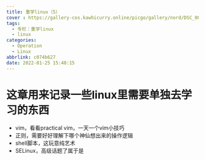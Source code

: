 ```yaml
---
title: 重学linux（5）
cover : https://gallery-cos.kawhicurry.online/picgo/gallery/nord/DSC_0088.JPG
tags:
  - 专栏：重学linux
  - linux
categories:
  - Operation
  - Linux
abbrlink: c074b627
date: 2022-01-25 15:40:15
---
```


# 这章用来记录一些linux里需要单独去学习的东西

- vim，看看practical vim，一天一个vim小技巧
- 正则，需要好好理解下哪个神仙想出来的操作逻辑
- shell脚本，这玩意纯艺术
- SELinux，高级话题了属于是
